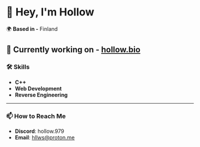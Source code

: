 # 👋 Hey, I'm Hollow

🌍 **Based in -** Finland  

🚀 **Currently working on -** [hollow.bio](https://hollow.bio)
---

### 🛠 Skills
- **C++**
- **Web Development**
- **Reverse Engineering**
---

### 📫 How to Reach Me
- **Discord**: hollow.979
- **Email**: [hllws@proton.me](mailto:hllws@proton.me)
